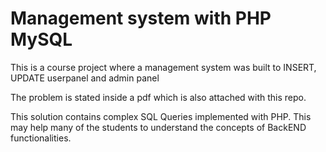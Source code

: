 # Management system with PHP MySQL
 This is a course project where a management system was built to INSERT, UPDATE userpanel and admin panel
 
 
 The problem is stated inside a pdf which is also attached with this repo. 
 
 
This solution contains complex SQL Queries implemented with PHP. This may help many of the students to understand the concepts of 
BackEND functionalities. 